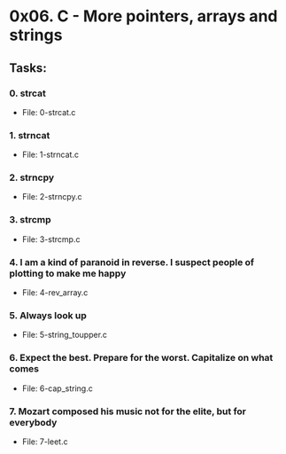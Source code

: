 # 0x06. C - More pointers, arrays and strings

## Tasks:

### 0. strcat
 - File: 0-strcat.c
### 1. strncat
 - File: 1-strncat.c
### 2. strncpy
 - File: 2-strncpy.c
### 3. strcmp
 - File: 3-strcmp.c
### 4. I am a kind of paranoid in reverse. I suspect people of plotting to make me happy
 - File: 4-rev_array.c
### 5. Always look up
 - File: 5-string_toupper.c
### 6. Expect the best. Prepare for the worst. Capitalize on what comes
 - File: 6-cap_string.c
### 7. Mozart composed his music not for the elite, but for everybody
 - File: 7-leet.c
